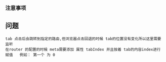 ### 注意事项

## 问题
    tab 点击后会跳转到指定的路由,但浏览器点击回退的时候 tab的位置没有变化所以这里需要监听
    在router 的配置的时候 meta需要添加 属性 tabIndex 并且按着 tab的内容index进行 赋值   例如： 第一个 为 0